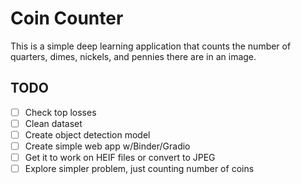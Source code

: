 # Coin Counter

This is a simple deep learning application that counts the number of quarters, dimes, nickels, and pennies there are in an image.

## TODO

- [ ] Check top losses
- [ ] Clean dataset
- [ ] Create object detection model
- [ ] Create simple web app w/Binder/Gradio
- [ ] Get it to work on HEIF files or convert to JPEG
- [ ] Explore simpler problem, just counting number of coins
